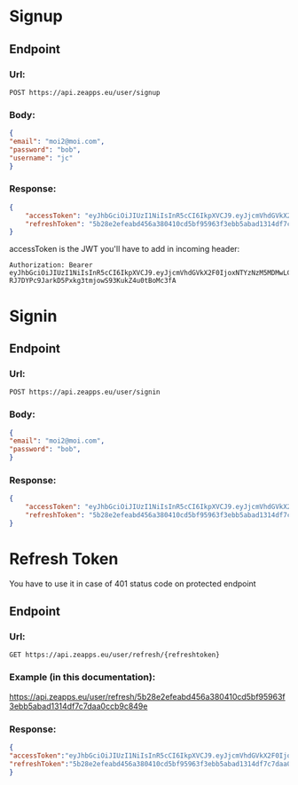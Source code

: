 # Signup
## Endpoint
### Url:
```
POST https://api.zeapps.eu/user/signup
```
### Body:
```json
{
"email": "moi2@moi.com",
"password": "bob", 
"username": "jc"
} 
```
### Response:
```json
{
    "accessToken": "eyJhbGciOiJIUzI1NiIsInR5cCI6IkpXVCJ9.eyJjcmVhdGVkX2F0IjoxNTYzNzM5MDMwLCJ1dWlkIjoid2pVQmhUTGQ1ZVVzU3FIclIyRzk3RSJ9.-RJ7DYPc9JarkD5Pxkg3tmjowS93KukZ4u0tBoMc3fA",
    "refreshToken": "5b28e2efeabd456a380410cd5bf95963f3ebb5abad1314df7c7daa0ccb9c849e"
}

```

accessToken is the JWT you'll have to add in incoming header: 

```
Authorization: Bearer eyJhbGciOiJIUzI1NiIsInR5cCI6IkpXVCJ9.eyJjcmVhdGVkX2F0IjoxNTYzNzM5MDMwLCJ1dWlkIjoid2pVQmhUTGQ1ZVVzU3FIclIyRzk3RSJ9.-RJ7DYPc9JarkD5Pxkg3tmjowS93KukZ4u0tBoMc3fA
```

# Signin
## Endpoint
### Url:
```
POST https://api.zeapps.eu/user/signin
```
### Body:
```json
{
"email": "moi2@moi.com",
"password": "bob", 
} 
```
### Response:
```json
{
    "accessToken": "eyJhbGciOiJIUzI1NiIsInR5cCI6IkpXVCJ9.eyJjcmVhdGVkX2F0IjoxNTYzNzM5MjA1LCJ1dWlkIjoid2pVQmhUTGQ1ZVVzU3FIclIyRzk3RSJ9.KB4JJvh3Vp9AYOHrH6hu_HEEsm26W-uV39ynB8gcGqs",
    "refreshToken": "5b28e2efeabd456a380410cd5bf95963f3ebb5abad1314df7c7daa0ccb9c849e"
}
```

# Refresh Token
You have to use it in case of 401 status code on protected endpoint
## Endpoint
### Url:
```
GET https://api.zeapps.eu/user/refresh/{refreshtoken}
```

### Example (in this documentation):
https://api.zeapps.eu/user/refresh/5b28e2efeabd456a380410cd5bf95963f3ebb5abad1314df7c7daa0ccb9c849e
### Response:
```json
{
"accessToken":"eyJhbGciOiJIUzI1NiIsInR5cCI6IkpXVCJ9.eyJjcmVhdGVkX2F0IjoxNTYzNzM5MzExLCJ1dWlkIjoid2pVQmhUTGQ1ZVVzU3FIclIyRzk3RSJ9.Vgrw9ZReLyB3yEQWX2cRGUvFQ3PGVWxwnoUVqp5Ty_Q",
"refreshToken":"5b28e2efeabd456a380410cd5bf95963f3ebb5abad1314df7c7daa0ccb9c849e"
}
```
